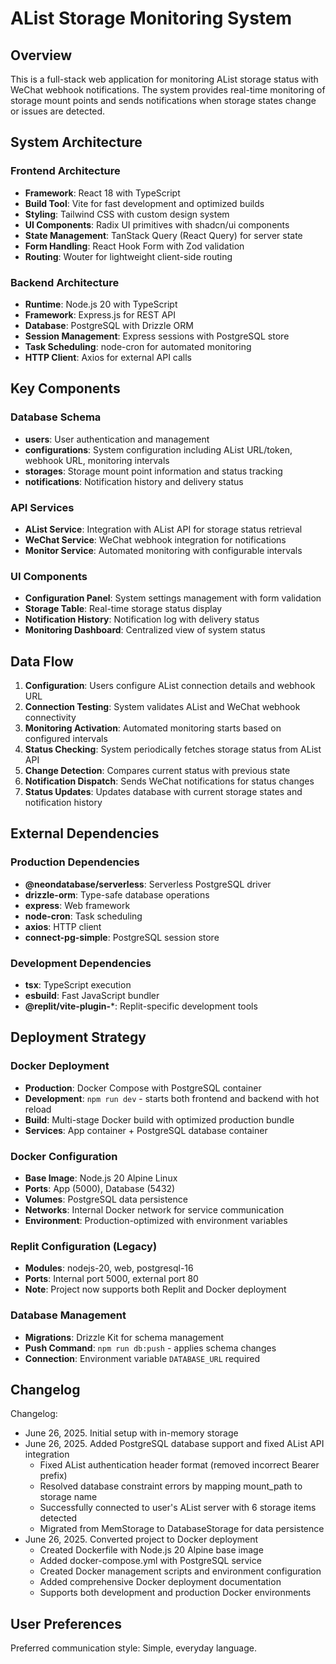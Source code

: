 # AList Storage Monitoring System

## Overview

This is a full-stack web application for monitoring AList storage status with WeChat webhook notifications. The system provides real-time monitoring of storage mount points and sends notifications when storage states change or issues are detected.

## System Architecture

### Frontend Architecture
- **Framework**: React 18 with TypeScript
- **Build Tool**: Vite for fast development and optimized builds
- **Styling**: Tailwind CSS with custom design system
- **UI Components**: Radix UI primitives with shadcn/ui components
- **State Management**: TanStack Query (React Query) for server state
- **Form Handling**: React Hook Form with Zod validation
- **Routing**: Wouter for lightweight client-side routing

### Backend Architecture
- **Runtime**: Node.js 20 with TypeScript
- **Framework**: Express.js for REST API
- **Database**: PostgreSQL with Drizzle ORM
- **Session Management**: Express sessions with PostgreSQL store
- **Task Scheduling**: node-cron for automated monitoring
- **HTTP Client**: Axios for external API calls

## Key Components

### Database Schema
- **users**: User authentication and management
- **configurations**: System configuration including AList URL/token, webhook URL, monitoring intervals
- **storages**: Storage mount point information and status tracking
- **notifications**: Notification history and delivery status

### API Services
- **AList Service**: Integration with AList API for storage status retrieval
- **WeChat Service**: WeChat webhook integration for notifications
- **Monitor Service**: Automated monitoring with configurable intervals

### UI Components
- **Configuration Panel**: System settings management with form validation
- **Storage Table**: Real-time storage status display
- **Notification History**: Notification log with delivery status
- **Monitoring Dashboard**: Centralized view of system status

## Data Flow

1. **Configuration**: Users configure AList connection details and webhook URL
2. **Connection Testing**: System validates AList and WeChat webhook connectivity
3. **Monitoring Activation**: Automated monitoring starts based on configured intervals
4. **Status Checking**: System periodically fetches storage status from AList API
5. **Change Detection**: Compares current status with previous state
6. **Notification Dispatch**: Sends WeChat notifications for status changes
7. **Status Updates**: Updates database with current storage states and notification history

## External Dependencies

### Production Dependencies
- **@neondatabase/serverless**: Serverless PostgreSQL driver
- **drizzle-orm**: Type-safe database operations
- **express**: Web framework
- **node-cron**: Task scheduling
- **axios**: HTTP client
- **connect-pg-simple**: PostgreSQL session store

### Development Dependencies
- **tsx**: TypeScript execution
- **esbuild**: Fast JavaScript bundler
- **@replit/vite-plugin-***: Replit-specific development tools

## Deployment Strategy

### Docker Deployment
- **Production**: Docker Compose with PostgreSQL container
- **Development**: `npm run dev` - starts both frontend and backend with hot reload
- **Build**: Multi-stage Docker build with optimized production bundle
- **Services**: App container + PostgreSQL database container

### Docker Configuration
- **Base Image**: Node.js 20 Alpine Linux
- **Ports**: App (5000), Database (5432)
- **Volumes**: PostgreSQL data persistence
- **Networks**: Internal Docker network for service communication
- **Environment**: Production-optimized with environment variables

### Replit Configuration (Legacy)
- **Modules**: nodejs-20, web, postgresql-16
- **Ports**: Internal port 5000, external port 80
- **Note**: Project now supports both Replit and Docker deployment

### Database Management
- **Migrations**: Drizzle Kit for schema management
- **Push Command**: `npm run db:push` - applies schema changes
- **Connection**: Environment variable `DATABASE_URL` required

## Changelog

Changelog:
- June 26, 2025. Initial setup with in-memory storage
- June 26, 2025. Added PostgreSQL database support and fixed AList API integration
  - Fixed AList authentication header format (removed incorrect Bearer prefix)
  - Resolved database constraint errors by mapping mount_path to storage name
  - Successfully connected to user's AList server with 6 storage items detected
  - Migrated from MemStorage to DatabaseStorage for data persistence
- June 26, 2025. Converted project to Docker deployment
  - Created Dockerfile with Node.js 20 Alpine base image
  - Added docker-compose.yml with PostgreSQL service
  - Created Docker management scripts and environment configuration
  - Added comprehensive Docker deployment documentation
  - Supports both development and production Docker environments

## User Preferences

Preferred communication style: Simple, everyday language.